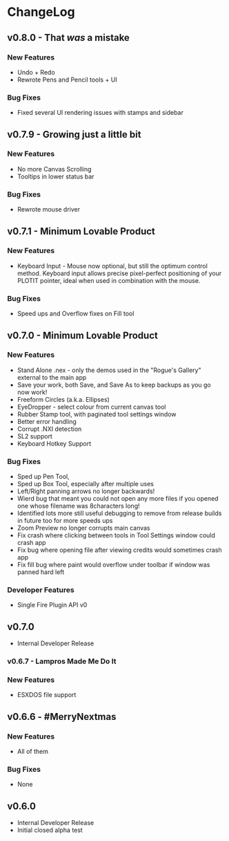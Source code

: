# ChangeLog

## v0.8.0 - That *was* a mistake
### New Features
 * Undo + Redo
 * Rewrote Pens and Pencil tools + UI

### Bug Fixes ###
 * Fixed several UI rendering issues with stamps and sidebar

## v0.7.9 - Growing just a little bit
### New Features
 * No more Canvas Scrolling
 * Tooltips in lower status bar
 
### Bug Fixes ###
 * Rewrote mouse driver


## v0.7.1 - Minimum Lovable Product
### New Features ###
 * Keyboard Input - Mouse now optional, but still the optimum control method. Keyboard input allows precise pixel-perfect positioning of your PLOTIT pointer, ideal when used in combination with the mouse.
### Bug Fixes ###
 * Speed ups and Overflow fixes on Fill tool
 
## v0.7.0 - Minimum Lovable Product
### New Features ###
 * Stand Alone .nex - only the demos used in the "Rogue's Gallery" external to the main app
 * Save your work, both Save, and Save As to keep backups as you go now work! 
 * Freeform Circles (a.k.a. Ellipses) 
 * EyeDropper - select colour from current canvas tool
 * Rubber Stamp tool, with paginated tool settings window
 * Better error handling
 * Corrupt .NXI detection
 * SL2 support
 * Keyboard Hotkey Support
### Bug Fixes ###
 * Sped up Pen Tool, 
 * Sped up Box Tool, especially after multiple uses
 * Left/Right panning arrows no longer backwards!
 * Wierd bug that meant you could not open any more files if you opened one whose filename was 8characters long!
 * Identified lots more still useful debugging to remove from release builds in future too for more speeds ups
 * Zoom Preview no longer corrupts main canvas
 * Fix crash where clicking between tools in Tool Settings window could crash app
 * Fix bug where opening file after viewing credits would sometimes crash app
 * Fix fill bug where paint would overflow under toolbar if window was panned hard left
### Developer Features ###
 * Single Fire Plugin API v0  
 
## v0.7.0
 * Internal Developer Release

### v0.6.7 - Lampros Made Me Do It
### New Features ###
 * ESXDOS file support

## v0.6.6 - #MerryNextmas
### New Features ###
 * All of them
### Bug Fixes ###
 * None

## v0.6.0 
 * Internal Developer Release
 * Initial closed alpha test
